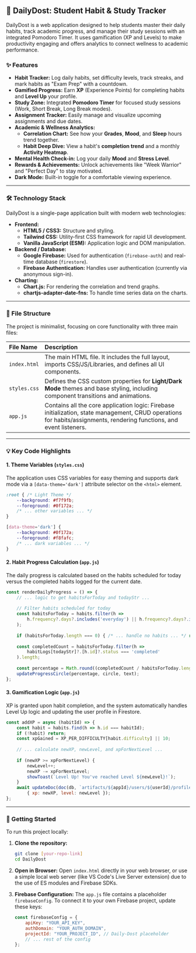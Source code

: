## 🚀 DailyDost: Student Habit & Study Tracker

DailyDost is a web application designed to help students master their daily habits, track academic progress, and manage their study sessions with an integrated Pomodoro Timer. It uses gamification (XP and Levels) to make productivity engaging and offers analytics to connect wellness to academic performance.

### ✨ Features

  * **Habit Tracker:** Log daily habits, set difficulty levels, track streaks, and mark habits as "Exam Prep" with a countdown.
  * **Gamified Progress:** Earn **XP** (Experience Points) for completing habits and **Level Up** your profile.
  * **Study Zone:** Integrated **Pomodoro Timer** for focused study sessions (Work, Short Break, Long Break modes).
  * **Assignment Tracker:** Easily manage and visualize upcoming assignments and due dates.
  * **Academic & Wellness Analytics:**
      * **Correlation Chart:** See how your **Grades**, **Mood**, and **Sleep** hours trend together.
      * **Habit Deep Dive:** View a habit's **completion trend** and a monthly **Activity Heatmap**.
  * **Mental Health Check-in:** Log your daily **Mood** and **Stress Level**.
  * **Rewards & Achievements:** Unlock achievements like "Week Warrior" and "Perfect Day" to stay motivated.
  * **Dark Mode:** Built-in toggle for a comfortable viewing experience.

-----

### 🛠️ Technology Stack

DailyDost is a single-page application built with modern web technologies:

  * **Frontend:**
      * **HTML5 / CSS3:** Structure and styling.
      * **Tailwind CSS:** Utility-first CSS framework for rapid UI development.
      * **Vanilla JavaScript (ESM):** Application logic and DOM manipulation.
  * **Backend / Database:**
      * **Google Firebase:** Used for authentication (`firebase-auth`) and real-time database (`firestore`).
      * **Firebase Authentication:** Handles user authentication (currently via anonymous sign-in).
  * **Charting:**
      * **Chart.js:** For rendering the correlation and trend graphs.
      * **chartjs-adapter-date-fns:** To handle time series data on the charts.

-----

### 📂 File Structure

The project is minimalist, focusing on core functionality with three main files:

| File Name | Description |
| :--- | :--- |
| `index.html` | The main HTML file. It includes the full layout, imports CSS/JS/Libraries, and defines all UI components. |
| `styles.css` | Defines the CSS custom properties for **Light/Dark Mode** themes and base styling, including component transitions and animations. |
| `app.js` | Contains all the core application logic: Firebase initialization, state management, CRUD operations for habits/assignments, rendering functions, and event listeners. |

-----

### 💡 Key Code Highlights

#### 1\. Theme Variables (`styles.css`)

The application uses CSS variables for easy theming and supports dark mode via a `[data-theme='dark']` attribute selector on the `<html>` element.

```css
:root { /* Light Theme */
    --background: #f7f9fb;
    --foreground: #0f172a;
    /* ... other variables ... */
}

[data-theme='dark'] {
    --background: #0f172a;
    --foreground: #f8fafc;
    /* ... dark variables ... */
}
```

#### 2\. Habit Progress Calculation (`app.js`)

The daily progress is calculated based on the habits scheduled for today versus the completed habits logged for the current date.

```javascript
const renderDailyProgress = () => {
    // ... logic to get habitsForToday and todayStr ...
    
    // Filter habits scheduled for today
    const habitsForToday = habits.filter(h => 
        h.frequency?.days?.includes('everyday') || h.frequency?.days?.includes(dayOfWeek)
    );
    
    if (habitsForToday.length === 0) { /* ... handle no habits ... */ return; }
    
    const completedCount = habitsForToday.filter(h => 
        habitLogs[todayStr]?.[h.id]?.status === 'completed'
    ).length;
    
    const percentage = Math.round((completedCount / habitsForToday.length) * 100);
    updateProgressCircle(percentage, circle, text);
};
```

#### 3\. Gamification Logic (`app.js`)

XP is granted upon habit completion, and the system automatically handles Level Up logic and updating the user profile in Firestore.

```javascript
const addXP = async (habitId) => {
    const habit = habits.find(h => h.id === habitId);
    if (!habit) return;
    const xpGained = XP_PER_DIFFICULTY[habit.difficulty] || 10;
    
    // ... calculate newXP, newLevel, and xpForNextLevel ...
    
    if (newXP >= xpForNextLevel) {
        newLevel++;
        newXP -= xpForNextLevel;
        showToast(`Level Up! You've reached Level ${newLevel}!`);
    }
    await updateDoc(doc(db, `artifacts/${appId}/users/${userId}/profile/userProfile`), 
        { xp: newXP, level: newLevel });
};
```

-----

### 🚀 Getting Started

To run this project locally:

1.  **Clone the repository:**

    ```bash
    git clone [your-repo-link]
    cd DailyDost
    ```

2.  **Open in Browser:** Open `index.html` directly in your web browser, or use a simple local web server (like VS Code's Live Server extension) due to the use of ES modules and Firebase SDKs.

3.  **Firebase Configuration:** The `app.js` file contains a placeholder `firebaseConfig`. To connect it to your own Firebase project, update these keys:

    ```javascript
    const firebaseConfig = {
        apiKey: "YOUR_API_KEY",
        authDomain: "YOUR_AUTH_DOMAIN",
        projectId: "YOUR_PROJECT_ID", // Daily-Dost placeholder
        // ... rest of the config
    };
    ```
